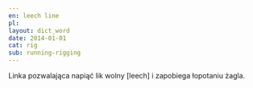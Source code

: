```yaml
---
en: leech line
pl: 
layout: dict_word
date: 2014-01-01
cat: rig
sub: running-rigging
---
```


Linka pozwalająca napiąć lik wolny [leech] i zapobiega łopotaniu żagla.